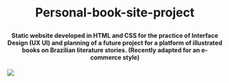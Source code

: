 # <p align="center">Personal-book-site-project</p>
#### <p align="center">Static website developed in HTML and CSS for the practice of Interface Design (UX UI) and planning of a future project for a platform of illustrated books on Brazilian literature stories. (Recently adapted for an e-commerce style)</p>
<img src="https://user-images.githubusercontent.com/78851164/126081166-70fec4ab-a63c-46d5-810d-53c486b0472b.png"/>
